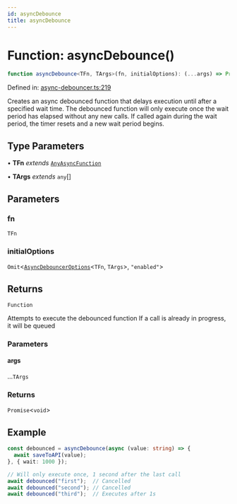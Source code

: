 ```yaml
---
id: asyncDebounce
title: asyncDebounce
---
```


<!-- DO NOT EDIT: this page is autogenerated from the type comments -->

# Function: asyncDebounce()

```ts
function asyncDebounce<TFn, TArgs>(fn, initialOptions): (...args) => Promise<void>
```

Defined in: [async-debouncer.ts:219](https://github.com/TanStack/pacer/blob/main/packages/pacer/src/async-debouncer.ts#L219)

Creates an async debounced function that delays execution until after a specified wait time.
The debounced function will only execute once the wait period has elapsed without any new calls.
If called again during the wait period, the timer resets and a new wait period begins.

## Type Parameters

• **TFn** *extends* [`AnyAsyncFunction`](../type-aliases/anyasyncfunction.md)

• **TArgs** *extends* `any`[]

## Parameters

### fn

`TFn`

### initialOptions

`Omit`\<[`AsyncDebouncerOptions`](../interfaces/asyncdebounceroptions.md)\<`TFn`, `TArgs`\>, `"enabled"`\>

## Returns

`Function`

Attempts to execute the debounced function
If a call is already in progress, it will be queued

### Parameters

#### args

...`TArgs`

### Returns

`Promise`\<`void`\>

## Example

```ts
const debounced = asyncDebounce(async (value: string) => {
  await saveToAPI(value);
}, { wait: 1000 });

// Will only execute once, 1 second after the last call
await debounced("first");  // Cancelled
await debounced("second"); // Cancelled
await debounced("third");  // Executes after 1s
```

